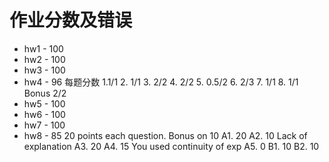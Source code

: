 # 作业分数及错误

- hw1 - 100
- hw2 - 100
- hw3 - 100
- hw4 - 96
  每题分数 1.1/1 2. 1/1 3. 2/2 4. 2/2 5. 0.5/2 6. 2/3 7. 1/1 8. 1/1 Bonus 2/2
- hw5 - 100
- hw6 - 100
- hw7 - 100
- hw8 - 85
  20 points each question. Bonus on 10 A1. 20 A2. 10 Lack of explanation A3. 20 A4. 15 You used continuity of exp A5. 0 B1. 10 B2. 10
